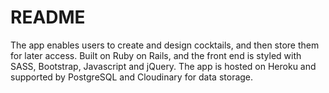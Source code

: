 # README

The app enables users to create and design cocktails, and then store them for later access. Built on Ruby on Rails, and the front end is styled with SASS, Bootstrap, Javascript and jQuery. The app is hosted on Heroku and supported by PostgreSQL and Cloudinary for data storage.
